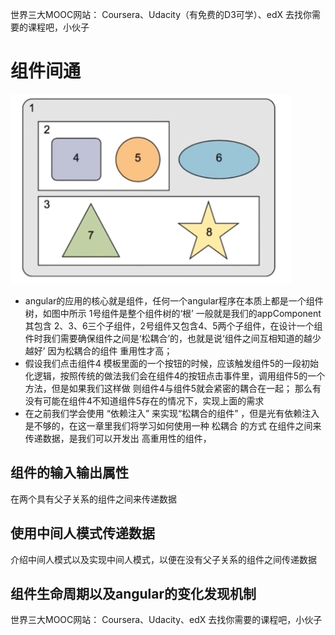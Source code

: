世界三大MOOC网站： Coursera、Udacity（有免费的D3可学）、edX 去找你需要的课程吧，小伙子

# 组件间通

![组件间通讯](../images/component_communication.png)

* angular的应用的核心就是组件，任何一个angular程序在本质上都是一个组件树，如图中所示 1号组件是整个组件树的‘根’ 一般就是我们的appComponent 其包含 2、3、6三个子组件，2号组件又包含4、5两个子组件，在设计一个组件时我们需要确保组件之间是‘松耦合’的，也就是说‘组件之间互相知道的越少越好’ 因为松耦合的组件 重用性才高；
* 假设我们点击组件4 模板里面的一个按钮的时候，应该触发组件5的一段初始化逻辑，按照传统的做法我们会在组件4的按钮点击事件里，调用组件5的一个方法，但是如果我们这样做 则组件4与组件5就会紧密的耦合在一起； 那么有没有可能在组件4不知道组件5存在的情况下，实现上面的需求
* 在之前我们学会使用 “依赖注入” 来实现“松耦合的组件” ，但是光有依赖注入是不够的，在这一章里我们将学习如何使用一种 松耦合 的方式 在组件之间来传递数据，是我们可以开发出 高重用性的组件，

## 组件的输入输出属性

在两个具有父子关系的组件之间来传递数据

## 使用中间人模式传递数据

介绍中间人模式以及实现中间人模式，以便在没有父子关系的组件之间传递数据

## 组件生命周期以及angular的变化发现机制

世界三大MOOC网站： Coursera、Udacity、edX 去找你需要的课程吧，小伙子
